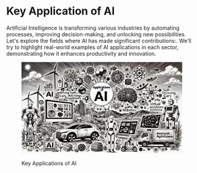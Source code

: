 # Key Application of AI

Artificial Intelligence is transforming various industries by automating processes, improving decision-making, and unlocking new possibilities. Let's explore the fields where AI has made significant contributions:. We'll try to highlight real-world examples of AI applications in each sector, demonstrating how it enhances productivity and innovation.

<div align="left"><figure><img src="../../../.gitbook/assets/ai-application-min.png" alt="" width="563"><figcaption><p>Key Applications of AI</p></figcaption></figure></div>
